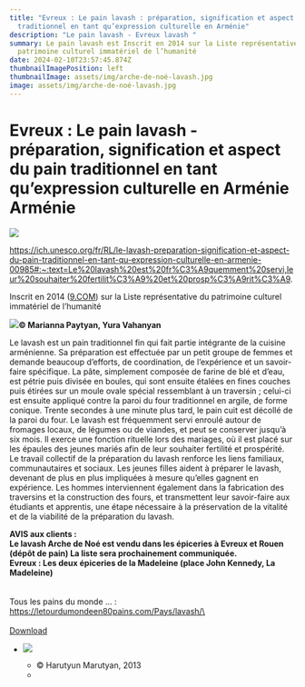 ```yaml
---
title: "Evreux : Le pain lavash : préparation, signification et aspect du pain
  traditionnel en tant qu’expression culturelle en Arménie"
description: "Le pain lavash - Evreux lavash "
summary: Le pain lavash est Inscrit en 2014 sur la Liste représentative du
  patrimoine culturel immatériel de l’humanité
date: 2024-02-10T23:57:45.874Z
thumbnailImagePosition: left
thumbnailImage: assets/img/arche-de-noé-lavash.jpg
image: assets/img/arche-de-noé-lavash.jpg
---
```

<!--StartFragment-->

# Evreux : Le pain lavash - préparation, signification et aspect du pain traditionnel en tant qu’expression culturelle en Arménie Arménie

![](https://www.evreux-armenie.com/assets/img/unesco-2.png)

<https://ich.unesco.org/fr/RL/le-lavash-preparation-signification-et-aspect-du-pain-traditionnel-en-tant-qu-expression-culturelle-en-armenie-00985#:~:text=Le%20lavash%20est%20fr%C3%A9quemment%20servi,leur%20souhaiter%20fertilit%C3%A9%20et%20prosp%C3%A9rit%C3%A9>.

<!--EndFragment-->

<!--StartFragment-->

Inscrit en 2014 ([9.COM](https://ich.unesco.org/index.php?pg=00574)) sur la Liste représentative du patrimoine culturel immatériel de l’humanité

[![](https://img.youtube.com/vi/1NAzjPSZr4I/0.jpg)](https://ich.unesco.org/fr/RL/le-lavash-preparation-signification-et-aspect-du-pain-traditionnel-en-tant-qu-expression-culturelle-en-armenie-00985?include=film_inc.php&id=27617&width=700&call=film)**© Marianna Paytyan, Yura Vahanyan**

Le lavash est un pain traditionnel fin qui fait partie intégrante de la cuisine arménienne. Sa préparation est effectuée par un petit groupe de femmes et demande beaucoup d’efforts, de coordination, de l’expérience et un savoir-faire spécifique. La pâte, simplement composée de farine de blé et d’eau, est pétrie puis divisée en boules, qui sont ensuite étalées en fines couches puis étirées sur un moule ovale spécial ressemblant à un traversin ; celui-ci est ensuite appliqué contre la paroi du four traditionnel en argile, de forme conique. Trente secondes à une minute plus tard, le pain cuit est décollé de la paroi du four. Le lavash est fréquemment servi enroulé autour de fromages locaux, de légumes ou de viandes, et peut se conserver jusqu’à six mois. Il exerce une fonction rituelle lors des mariages, où il est placé sur les épaules des jeunes mariés afin de leur souhaiter fertilité et prospérité. Le travail collectif de la préparation du lavash renforce les liens familiaux, communautaires et sociaux. Les jeunes filles aident à préparer le lavash, devenant de plus en plus impliquées à mesure qu’elles gagnent en expérience. Les hommes interviennent également dans la fabrication des traversins et la construction des fours, et transmettent leur savoir-faire aux étudiants et apprentis, une étape nécessaire à la préservation de la vitalité et de la viabilité de la préparation du lavash.

**AVIS aux clients :**\
**Le lavash Arche de Noé est vendu dans les épiceries à Evreux et Rouen  (dépôt de pain) La liste sera prochainement communiquée.** \
**E﻿vreux : Les deux épiceries de la Madeleine (place John Kennedy, La Madeleine)** \
\
\
T﻿ous les pains du monde ... : https://letourdumondeen80pains.com/Pays/lavash/\
\
\
[Download](https://ich.unesco.org/fr/RL/le-lavash-preparation-signification-et-aspect-du-pain-traditionnel-en-tant-qu-expression-culturelle-en-armenie-00985#)

* [![](https://ich.unesco.org/img/photo/thumb/08596-BIG.jpg)](https://ich.unesco.org/fr/00973?photoID=08596)

  * © Harutyun Marutyan, 2013
  *